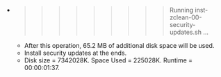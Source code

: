 * >>>>>>>>> Running inst-zclean-00-security-updates.sh ...
  * After this operation, 65.2 MB of additional disk space will be used.
  * Install security updates at the ends.
  * Disk size = 7342028K. Space Used = 225028K. Runtime = 00:00:01:37.
